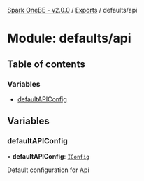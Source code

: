 [Spark OneBE - v2.0.0](../README.md) / [Exports](../modules.md) / defaults/api

# Module: defaults/api

## Table of contents

### Variables

- [defaultAPIConfig](defaults_api.md#defaultapiconfig)

## Variables

### defaultAPIConfig

• **defaultAPIConfig**: [`IConfig`](../interfaces/System_IConfig.IConfig.md)

Default configuration for Api
